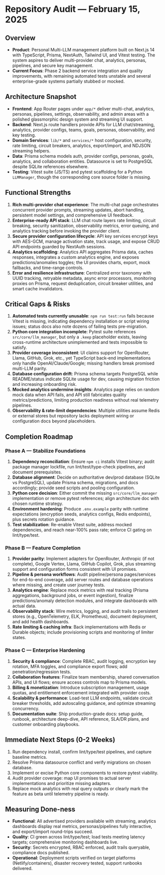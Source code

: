 # Repository Audit — February 15, 2025

## Overview
- **Product**: Personal Multi-LLM management platform built on Next.js 14 with TypeScript, Prisma, NextAuth, Tailwind UI, and Vitest testing. The system aspires to deliver multi-provider chat, analytics, personas, pipelines, and secure key management. 
- **Current Focus**: Phase 2 backend service integration and quality improvements, with remaining automated tests unstable and several enterprise-grade systems partially stubbed or mocked.

## Architecture Snapshot
- **Frontend**: App Router pages under `app/*` deliver multi-chat, analytics, personas, pipelines, settings, observability, and admin areas with a polished glassmorphic design system and streaming UI support.
- **Backend**: Next.js route handlers provide APIs for LLM chat/streaming, analytics, provider configs, teams, goals, personas, observability, and key testing.
- **Domain Services**: `lib/*` and `services/*` host configuration, security, rate limiting, circuit breakers, analytics, export/import, and NDJSON streaming helpers.
- **Data**: Prisma schema models auth, provider configs, personas, goals, analytics, and collaboration entities. Datasource is set to PostgreSQL despite SQLite references elsewhere.
- **Testing**: Vitest suite (JS/TS) and pytest scaffolding for a Python `LLMManager`, though the corresponding core source folder is missing.

## Functional Strengths
1. **Rich multi-provider chat experience**: The multi-chat page orchestrates concurrent provider prompts, streaming updates, abort handling, persistent model settings, and comprehensive UI feedback. 
2. **Enterprise-ready API stack**: LLM chat route layers rate limiting, circuit breaking, security sanitization, observability metrics, error queuing, and analytics tracking before invoking the provider client.
3. **Secure provider configuration lifecycle**: API key services encrypt keys with AES-GCM, manage activation state, track usage, and expose CRUD API endpoints guarded by NextAuth sessions.
4. **Analytics scaffolding**: Analytics API aggregates Prisma data, caches responses, integrates a custom analytics engine, and exposes predictions/anomalies toggles; the UI provides charts, export, mock fallbacks, and time-range controls.
5. **Error and resilience infrastructure**: Centralized error taxonomy with UUID tracking, retryable metadata, async error processors, monitoring proxies on Prisma, request deduplication, circuit breaker utilities, and smart cache invalidators.

## Critical Gaps & Risks
1. **Automated tests currently unusable**: `npm run test:run` fails because Vitest is missing, indicating dependency installation or script wiring issues; status docs also note dozens of failing tests pre-migration.
2. **Python core integration incomplete**: Pytest suite references `src/core/llm_manager`, but only a `.keep` placeholder exists, leaving cross-runtime architecture unimplemented and tests impossible to satisfy.
3. **Provider coverage inconsistent**: UI claims support for OpenRouter, Llama, GitHub, Grok, etc., yet TypeScript back-end implementations only handle OpenAI/Claude/Google; missing handlers break promised multi-LLM parity.
4. **Database configuration drift**: Prisma schema targets PostgreSQL while README/status indicate SQLite usage for dev, causing migration friction and increasing onboarding risk.
5. **Mocked analytics undermine insights**: Analytics page relies on random mock data when API fails, and API still fabricates quality metrics/predictions, limiting production readiness without real telemetry pipelines.
6. **Observability & rate-limit dependencies**: Multiple utilities assume Redis or external stores but repository lacks deployment wiring or configuration docs beyond placeholders.

## Completion Roadmap
### Phase A — Stabilize Foundations
1. **Dependency reconciliation**: Ensure `npm ci` installs Vitest binary; audit package manager lockfile, run lint/test/type-check pipelines, and document prerequisites.
2. **Database alignment**: Decide on authoritative dev/prod database (SQLite vs PostgreSQL), update Prisma schema, migrations, and docs accordingly; provide seed scripts and pooling configuration.
3. **Python core decision**: Either commit the missing `src/core/llm_manager` implementation or remove pytest references; align architecture doc with chosen runtime strategy.
4. **Environment hardening**: Produce `.env.example` parity with runtime expectations (encryption seeds, analytics configs, Redis endpoints), plus secrets rotation guidance.
5. **Test stabilization**: Re-enable Vitest suite, address mocked dependencies, and reach near-100% pass rate; enforce CI gating on lint/type/test.

### Phase B — Feature Completion
1. **Provider parity**: Implement adapters for OpenRouter, Anthropic (if not complete), Google Vertex, Llama, GitHub Copilot, Grok, plus streaming support and configuration forms consistent with UI promises.
2. **Pipeline & persona workflows**: Audit pipeline/persona pages/services for end-to-end coverage, add server routes and database operations where missing, and create user journey tests.
3. **Analytics engine**: Replace mock metrics with real tracking (Prisma aggregations, background jobs, or event ingestion), finalize predictions/anomaly detection modules, and integrate dashboards with actual data.
4. **Observability stack**: Wire metrics, logging, and audit trails to persistent stores (e.g., OpenTelemetry, ELK, Prometheus), document deployment, and add health dashboards.
5. **Rate limiting & caching infra**: Back implementations with Redis or Durable objects; include provisioning scripts and monitoring of limiter states.

### Phase C — Enterprise Hardening
1. **Security & compliance**: Complete RBAC, audit logging, encryption key rotation, MFA toggles, and compliance export flows; add penetration/regression tests.
2. **Collaboration features**: Finalize team membership, shared conversation APIs, and UI flows; ensure access controls map to Prisma models.
3. **Billing & monetization**: Introduce subscription management, usage quotas, and entitlement enforcement integrated with provider costs.
4. **Scalability & performance**: Load-test LLM endpoints, validate circuit breaker thresholds, add autoscaling guidance, and optimize streaming concurrency.
5. **Documentation suite**: Ship production-grade docs: setup guide, runbook, architecture deep-dive, API reference, SLA/DR plans, and customer onboarding playbooks.

## Immediate Next Steps (0-2 Weeks)
1. Run dependency install, confirm lint/type/test pipelines, and capture baseline metrics.
2. Resolve Prisma datasource conflict and verify migrations on chosen database.
3. Implement or excise Python core components to restore pytest viability.
4. Audit provider coverage: map UI promises to actual server implementations and prioritize missing adapters.
5. Replace mock analytics with real query outputs or clearly mark the feature as beta until telemetry pipeline is ready.

## Measuring Done-ness
- **Functional**: All advertised providers available with streaming, analytics dashboards display real metrics, personas/pipelines fully interactive, and export/import round-trips succeed.
- **Quality**: CI green across lint/type/test; load tests meeting latency targets; comprehensive monitoring dashboards live.
- **Security**: Secrets encrypted, RBAC enforced, audit trails queryable, compliance docs published.
- **Operational**: Deployment scripts verified on target platforms (Netlify/containers), disaster recovery tested, support runbooks delivered.
